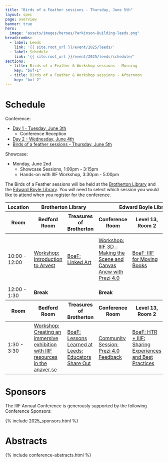 ```yaml
---
title: "Birds of a Feather sessions - Thursday, June 5th"
layout: spec
page: overview
banner: true 
hero:
  image: "assets/images/heroes/Parkinson-Building-leeds.png"
breadcrumbs:
  - label: Leeds
    link: '{{ site.root_url }}/event/2025/leeds/'
  - label: Schedule
    link: '{{ site.root_url }}/event/2025/leeds/schedule/'
sections:
  - title: Birds of a Feather & Workshop sessions - Morning
    key: "bof-1"   
  - title: Birds of a Feather & Workshop sessions - Afternoon
    key: "bof-2"   
---
```


# Schedule

Conference:
 * [Day 1 - Tuesday, June 3th](../day1-tuesday/)
   * Conference Reception
 * [Day 2 - Wednesday, June 4th](../day2-wednesday/)
 * [Birds of a feather sessions - Thursday, June 5th](#schedule)

Showcase:
 * Monday, June 2nd
   * Showcase Sessions, 1:00pm - 3:15pm
   * Hands-on with IIIF Workshop, 3:30pm - 5:00pm

The Birds of a Feather sessions will be held at the [Brotherton Library][brotherton] and the [Edward Boyle Library][edward-boyle]. You will need to select which session you would like to attend when you register for the conference.

<table class="api-table">
    <thead>
        <tr>
            <th>Location</th>
            <th colspan="2">Brotherton Library</th>
            <th colspan="3">Edward Boyle Library</th>
        </tr>
        <tr>
            <th>Room</th>
            <th>Bedford Room</th>
            <th>Treasures of Brotherton</th>
            <th>Conference Room</th>
            <th>Level 13, Room 2</th>
            <th>Level 13, Room 1</th>
        </tr>
    </thead>
    <tr>
        <td>10:00 - 12:00</td>
        <td id="block-bof-1-120"><a href="#120">Workshop: Introduction to Arvest</a></td>
        <td id="block-bof-1-165"><a href="#165">BoaF: Linked Art</a><br/></td>
        <td id="block-bof-1-154"><a href="#154">Workshop: IIIF 3D – Making the Scene and Canvas Anew with Prezi 4.0</a></td>
        <td id="block-bof-1-126"><a href="#126">BoaF: IIIF for Moving Books</a></td>
        <td id="block-bof-1-115"><a href="#115">Workshop: ARK persistent identifiers for cross-domain cultural heritage</a></td>
    </tr>    
    <tr>
        <td>12:00 - 1:30</td>
        <td colspan="2"><b>Break</b></td>
        <td colspan="3"><b>Break</b></td>
    </tr>
    <thead>
        <tr>
            <th>Room</th>
            <th>Bedford Room</th>
            <th>Treasures of Brotherton</th>
            <th>Conference Room</th>
            <th>Level 13, Room 2</th>
            <th>Level 13, Room 1</th>
        </tr>
    </thead>
    <tr>
        <td>1:30 - 3:30</td>
        <td id="block-bof-2-110"><a href="#110">Workshop: Creating an immersive exhibition with IIIF resources in the anaver.se</a></td>
        <td id="block-bof-2-129"><a href="#129">BoaF: Lessons Learned at Leeds: Educators Share Out</a></td>
        <td id="block-bof-2-164"><a href="#164">Community Session: Prezi 4.0 Feedback</a></td>
        <td id="block-bof-2-108"><a href="#108">BoaF: HTR + IIIF: Sharing Experiences and Best Practices</a></td>
        <td id="block-bof-2-168"><a href="#168">Getting started with Allmaps</a></td>
    </tr>
</table>

# **Sponsors**

The IIIF Annual Conference is generously supported by the following Conference Sponsors:

{% include 2025_sponsors.html %} 

# Abstracts

{% include conference-abstracts.html %}

[brotherton]:https://library.leeds.ac.uk/locations/libraries/brotherton
[edward-boyle]: https://library.leeds.ac.uk/locations/libraries/edward-boyle